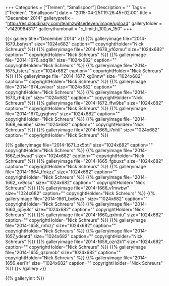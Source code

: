+++
Categories = ["Treinen", "Smallspoor"]
Description = ""
Tags = ["Treinen", "Smallspoor"]
date = "2015-04-25T19:26:45+02:00"
title = "December 2014"
galleryprefix = "http://res.cloudinary.com/teamzwitserleven/image/upload"
galleryfolder = "v1429984317"
gallerythumbnail = "c_limit,h_100,w_150"
+++

{{< gallery title="December 2014" >}}
{{% galleryimage file="2014-1679_bsfysh" size="1024x682" caption="" copyrightHolder="Nick Schreurs" %}}
{{% galleryimage file="2014-1678_yf6zmu" size="1024x682" caption="" copyrightHolder="Nick Schreurs" %}}
{{% galleryimage file="2014-1676_adq1lk" size="1024x682" caption="" copyrightHolder="Nick Schreurs" %}}
{{% galleryimage file="2014-1675_tsterz" size="1024x682" caption="" copyrightHolder="Nick Schreurs" %}}
{{% galleryimage file="2014-1677_kg0nnw" size="1024x682" caption="" copyrightHolder="Nick Schreurs" %}}
{{% galleryimage file="2014-1674_ovloar" size="1024x682" caption="" copyrightHolder="Nick Schreurs" %}}
{{% galleryimage file="2014-1673_rh4jze" size="1024x682" caption="" copyrightHolder="Nick Schreurs" %}}
{{% galleryimage file="2014-1672_ffw9bs" size="1024x682" caption="" copyrightHolder="Nick Schreurs" %}}
{{% galleryimage file="2014-1670_gsghws" size="1024x682" caption="" copyrightHolder="Nick Schreurs" %}}
{{% galleryimage file="2014-1668_eiuebe" size="1024x682" caption="" copyrightHolder="Nick Schreurs" %}}
{{% galleryimage file="2014-1669_i7nhli" size="1024x682" caption="" copyrightHolder="Nick Schreurs" %}}

{{% galleryimage file="2014-1671_zx5bti" size="1024x682" caption="" copyrightHolder="Nick Schreurs" %}}
{{% galleryimage file="2014-1667_et5wud" size="1024x682" caption="" copyrightHolder="Nick Schreurs" %}}
{{% galleryimage file="2014-1665_fgbuxz" size="1024x682" caption="" copyrightHolder="Nick Schreurs" %}}
{{% galleryimage file="2014-1664_ffokzz" size="1024x682" caption="" copyrightHolder="Nick Schreurs" %}}
{{% galleryimage file="2014-1662_xv9csq" size="1024x682" caption="" copyrightHolder="Nick Schreurs" %}}
{{% galleryimage file="2014-1666_v1mwbw" size="1024x682" caption="" copyrightHolder="Nick Schreurs" %}}
{{% galleryimage file="2014-1661_bx6wzy" size="1024x682" caption="" copyrightHolder="Nick Schreurs" %}}
{{% galleryimage file="2014-1663_pj5y8c" size="1024x682" caption="" copyrightHolder="Nick Schreurs" %}}
{{% galleryimage file="2014-1660_qxhntu" size="1024x682" caption="" copyrightHolder="Nick Schreurs" %}}
{{% galleryimage file="2014-1658_rnfxzj" size="1024x682" caption="" copyrightHolder="Nick Schreurs" %}}
{{% galleryimage file="2014-1657_ydeatd" size="1024x682" caption="" copyrightHolder="Nick Schreurs" %}}
{{% galleryimage file="2014-1659_ozn2k1" size="1024x682" caption="" copyrightHolder="Nick Schreurs" %}}
{{% galleryimage file="2014-1655_qzpmob" size="1024x682" caption="" copyrightHolder="Nick Schreurs" %}}
{{% galleryimage file="2014-1656_eeri1r" size="1024x682" caption="" copyrightHolder="Nick Schreurs" %}}
{{< /gallery >}}

{{% galleryinit %}}